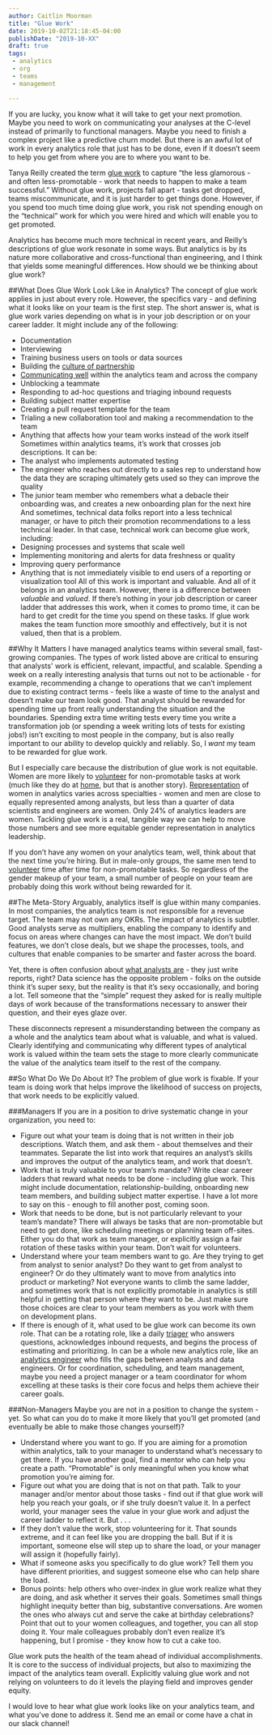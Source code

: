 ```yaml
---
author: Caitlin Moorman
title: "Glue Work"
date: 2019-10-02T21:18:45-04:00
publishDate: "2019-10-XX"
draft: true
tags:
 - analytics
 - org
 - teams
 - management

---
```


If you are lucky, you know what it will take to get your next promotion. Maybe you need to work on communicating your analyses at the C-level instead of primarily to functional managers. Maybe you need to finish a complex project like a predictive churn model. But there is an awful lot of work in every analytics role that just has to be done, even if it doesn’t seem to help you get from where you are to where you want to be.

Tanya Reilly created the term [glue work](https://noidea.dog/glue) to capture “the less glamorous - and often less-promotable - work that needs to happen to make a team successful.” Without glue work, projects fall apart - tasks get dropped, teams miscommunicate, and it is just harder to get things done. However, if you spend too much time doing glue work, you risk not spending enough on the “technical” work for which you were hired and which will enable you to get promoted.

Analytics has become much more technical in recent years, and Reilly’s descriptions of glue work resonate in some ways. But analytics is by its nature more collaborative and cross-functional than engineering, and I think that yields some meaningful differences. How should we be thinking about glue work?

##What Does Glue Work Look Like in Analytics?
The concept of glue work applies in just about every role. However, the specifics vary - and defining what it looks like on your team is the first step. The short answer is, what is glue work varies depending on what is in your job description or on your career ladder. It might include any of the following:
- Documentation
- Interviewing
- Training business users on tools or data sources
- Building the [culture of partnership](https://www.locallyoptimistic.com/post/culture_of_partnership/)
- [Communicating well](https://www.locallyoptimistic.com/post/bad_communication/) within the analytics team and across the company
- Unblocking a teammate
- Responding to ad-hoc questions and triaging inbound requests
- Building subject matter expertise
- Creating a pull request template for the team
- Trialing a new collaboration tool and making a recommendation to the team
- Anything that affects how your team works instead of the work itself
Sometimes within analytics teams, it’s work that crosses job descriptions. It can be:
- The analyst who implements automated testing
- The engineer who reaches out directly to a sales rep to understand how the data they are scraping ultimately gets used so they can improve the quality
- The junior team member who remembers what a debacle their onboarding was, and creates a new onboarding plan for the next hire
And sometimes, technical data folks report into a less technical manager, or have to pitch their promotion recommendations to a less technical leader. In that case, technical work can become glue work, including:
- Designing processes and systems that scale well
- Implementing monitoring and alerts for data freshness or quality
- Improving query performance
- Anything that is not immediately visible to end users of a reporting or visualization tool
All of this work is important and valuable. And all of it belongs in an analytics team. However, there is a difference between *valuable* and *valued*. If there’s nothing in your job description or career ladder that addresses this work, when it comes to promo time, it can be hard to get credit for the time you spend on these tasks.  If glue work makes the team function more smoothly and effectively, but it is not valued, then that is a problem.

##Why It Matters
I have managed analytics teams within several small, fast-growing companies. The types of work listed above are critical to ensuring that analysts' work is efficient, relevant, impactful, and scalable. Spending a week on a really interesting analysis that turns out not to be actionable - for example, recommending a change to operations that we can’t implement due to existing contract terms - feels like a waste of time to the analyst and doesn’t make our team look good. That analyst should be rewarded for spending time up front really understanding the situation and the boundaries. Spending extra time writing tests every time you write a transformation job (or spending a week writing lots of tests for existing jobs!) isn’t exciting to most people in the company, but is also really important to our ability to develop quickly and reliably. So, I *want* my team to be rewarded for glue work.

But I especially care because the distribution of glue work is not equitable. Women are more likely to [volunteer](https://hbr.org/2018/07/why-women-volunteer-for-tasks-that-dont-lead-to-promotions) for non-promotable tasks at work (much like they do at [home](https://www.bls.gov/tus/charts/household.htm), but that is another story). [Representation](https://drive.google.com/file/d/1gB74e9bnlFycOwnfFI2GgCM0uuWnN9Tr/view?usp=sharing) of women in analytics varies across specialties - women and men are close to equally represented among analysts, but less than a quarter of data scientists and engineers are women. Only 24% of analytics leaders are women. Tackling glue work is a real, tangible way we can help to move those numbers and see more equitable gender representation in analytics leadership.

If you don’t have any women on your analytics team, well, think about that the next time you’re hiring. But in male-only groups, the same men tend to [volunteer](https://hbr.org/2018/07/why-women-volunteer-for-tasks-that-dont-lead-to-promotions) time after time for non-promotable tasks. So regardless of the gender makeup of your team, a small number of people on your team are probably doing this work without being rewarded for it.

##The Meta-Story
Arguably, analytics itself is glue within many companies. In most companies, the analytics team is not responsible for a revenue target. The team may not own any OKRs. The impact of analytics is subtler. Good analysts serve as multipliers, enabling the company to identify and focus on areas where changes can have the most impact. We don’t build features, we don’t close deals, but we shape the processes, tools, and cultures that enable companies to be smarter and faster across the board.

Yet, there is often confusion about [what analysts are](https://hbr.org/2018/12/what-great-data-analysts-do-and-why-every-organization-needs-them) - they just write reports, right? Data science has the opposite problem - folks on the outside think it’s super sexy, but the reality is that it’s sexy occasionally, and boring a lot. Tell someone that the “simple” request they asked for is really multiple days of work because of the transformations necessary to answer their question, and their eyes glaze over.

These disconnects represent a misunderstanding between the company as a whole and the analytics team about what is valuable, and what is valued. Clearly identifying and communicating why different types of analytical work is valued within the team sets the stage to more clearly communicate the value of the analytics team itself to the rest of the company.

##So What Do We Do About It?
The problem of glue work is fixable. If your team is doing work that helps improve the likelihood of success on projects, that work needs to be explicitly valued.

###Managers
If you are in a position to drive systematic change in your organization, you need to:
- Figure out what your team is doing that is not written in their job descriptions. Watch them, and ask them - about themselves and their teammates. Separate the list into work that requires an analyst’s skills and improves the output of the analytics team, and work that doesn’t.
- Work that is truly valuable to your team’s mandate? Write clear career ladders that reward what needs to be done - including glue work. This might include documentation, relationship-building, onboarding new team members, and building subject matter expertise. I have a lot more to say on this - enough to fill another post, coming soon.
- Work that needs to be done, but is not particularly relevant to your team’s mandate? There will always be tasks that are non-promotable but need to get done, like scheduling meetings or planning team off-sites. Either you do that work as team manager, or explicitly assign a fair rotation of these tasks within your team. Don’t wait for volunteers.
- Understand where your team members want to go. Are they trying to get from analyst to senior analyst? Do they want to get from analyst to engineer? Or do they ultimately want to move from analytics into product or marketing? Not everyone wants to climb the same ladder, and sometimes work that is not explicitly promotable in analytics is still helpful in getting that person where they want to be. Just make sure those choices are clear to your team members as you work with them on development plans.
- If there is enough of it, what used to be glue work can become its own role. That can be a rotating role, like a daily [triager](https://about.gitlab.com/handbook/business-ops/data-team/#triager) who answers questions, acknowledges inbound requests, and begins the process of estimating and prioritizing. In can be a whole new analytics role, like an [analytics engineer](https://www.locallyoptimistic.com/post/analytics-engineer/) who fills the gaps between analysts and data engineers. Or for coordination, scheduling, and team management, maybe you need a project manager or a team coordinator for whom excelling at these tasks is their core focus and helps them achieve their career goals.

###Non-Managers
Maybe you are not in a position to change the system - yet. So what can you do to make it more likely that you’ll get promoted (and eventually be able to make those changes yourself)?
- Understand where you want to go. If you are aiming for a promotion within analytics, talk to your manager to understand what’s necessary to get there. If you have another goal, find a mentor who can help you create a path. “Promotable” is only meaningful when you know what promotion you’re aiming for.
- Figure out what you are doing that is not on that path. Talk to your manager and/or mentor about those tasks - find out if that glue work will help you reach your goals, or if she truly doesn’t value it. In a perfect world, your manager sees the value in your glue work and adjust the career ladder to reflect it. But . . .
- If they don’t value the work, stop volunteering for it. That sounds extreme, and it can feel like you are dropping the ball. But if it is important, someone else will step up to share the load, or your manager will assign it (hopefully fairly).
- What if someone asks you specifically to do glue work? Tell them you have different priorities, and suggest someone else who can help share the load.
- Bonus points: help others who over-index in glue work realize what they are doing, and ask whether it serves their goals. Sometimes small things highlight inequity better than big, substantive conversations. Are women the ones who always cut and serve the cake at birthday celebrations? Point that out to your women colleagues, and together, you can all stop doing it. Your male colleagues probably don’t even realize it’s happening, but I promise - they know how to cut a cake too. 

Glue work puts the health of the team ahead of individual accomplishments. It is core to the success of individual projects, but also to maximizing the impact of the analytics team overall. Explicitly valuing glue work and not relying on volunteers to do it levels the playing field and improves gender equity.


I would love to hear what glue work looks like on your analytics team, and what you’ve done to address it. Send me an email or come have a chat in our slack channel!
